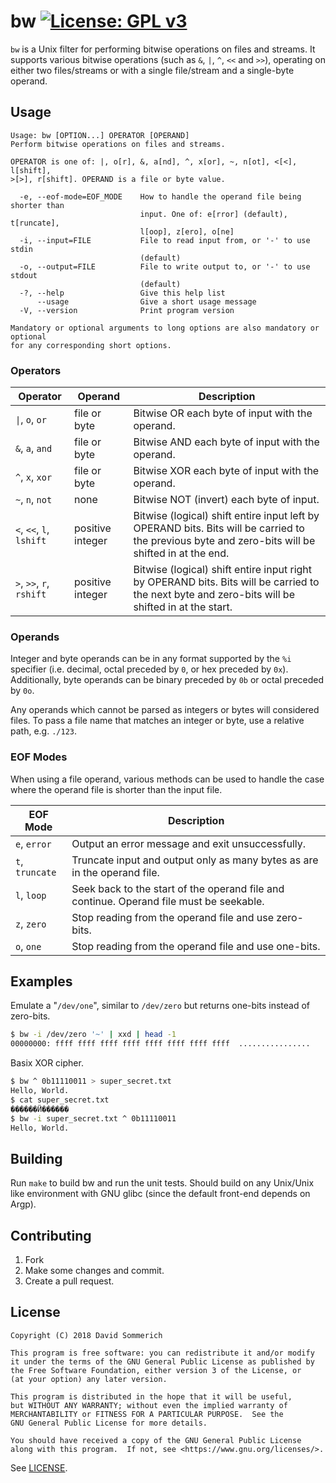 # bw [![License: GPL v3](https://img.shields.io/badge/License-GPL%20v3-blue.svg)](https://www.gnu.org/licenses/gpl-3.0)

`bw` is a Unix filter for performing bitwise operations on files and streams. It supports various bitwise operations (such as `&`, `|`, `^`, `<<` and `>>`), operating on either two files/streams or with a single file/stream and a single-byte operand.

## Usage

```
Usage: bw [OPTION...] OPERATOR [OPERAND]
Perform bitwise operations on files and streams.

OPERATOR is one of: |, o[r], &, a[nd], ^, x[or], ~, n[ot], <[<], l[shift],
>[>], r[shift]. OPERAND is a file or byte value.

  -e, --eof-mode=EOF_MODE    How to handle the operand file being shorter than
                             input. One of: e[rror] (default), t[runcate],
                             l[oop], z[ero], o[ne]
  -i, --input=FILE           File to read input from, or '-' to use stdin
                             (default)
  -o, --output=FILE          File to write output to, or '-' to use stdout
                             (default)
  -?, --help                 Give this help list
      --usage                Give a short usage message
  -V, --version              Print program version

Mandatory or optional arguments to long options are also mandatory or optional
for any corresponding short options.
```

### Operators

Operator | Operand | Description
--- | --- | ---
`\|`, `o`, `or` | file or byte | Bitwise OR each byte of input with the operand.
`&`, `a`, `and` | file or byte | Bitwise AND each byte of input with the operand.
`^`, `x`, `xor` | file or byte | Bitwise XOR each byte of input with the operand.
`~`, `n`, `not` | none | Bitwise NOT (invert) each byte of input.
`<`, `<<`, `l`, `lshift` | positive integer | Bitwise (logical) shift entire input left by OPERAND bits. Bits will be carried to the previous byte and zero-bits will be shifted in at the end.
`>`, `>>`, `r`, `rshift` | positive integer | Bitwise (logical) shift entire input right by OPERAND bits. Bits will be carried to the next byte and zero-bits will be shifted in at the start.

### Operands

Integer and byte operands can be in any format supported by the `%i` specifier (i.e. decimal, octal preceded by `0`, or hex preceded by `0x`). Additionally, byte operands can be binary preceded by `0b` or octal preceded by `0o`.

Any operands which cannot be parsed as integers or bytes will considered files. To pass a file name that matches an integer or byte, use a relative path, e.g. `./123`.

### EOF Modes

When using a file operand, various methods can be used to handle the case where the operand file is shorter than the input file.

EOF Mode | Description
--- | ---
`e`, `error` | Output an error message and exit unsuccessfully.
`t`, `truncate` | Truncate input and output only as many bytes as are in the operand file.
`l`, `loop` | Seek back to the start of the operand file and continue. Operand file must be seekable.
`z`, `zero` | Stop reading from the operand file and use zero-bits.
`o`, `one` | Stop reading from the operand file and use one-bits.

## Examples

Emulate a "`/dev/one`", similar to `/dev/zero` but returns one-bits instead of zero-bits.

```sh
$ bw -i /dev/zero '~' | xxd | head -1
00000000: ffff ffff ffff ffff ffff ffff ffff ffff  ................
```

Basix XOR cipher.

```sh
$ bw ^ 0b11110011 > super_secret.txt
Hello, World.
$ cat super_secret.txt
������Ӥ������
$ bw -i super_secret.txt ^ 0b11110011
Hello, World.
```

## Building

Run `make` to build bw and run the unit tests. Should build on any Unix/Unix like environment with GNU glibc (since the default front-end depends on Argp).

## Contributing

1. Fork
2. Make some changes and commit.
4. Create a pull request.

## License

```
Copyright (C) 2018 David Sommerich

This program is free software: you can redistribute it and/or modify
it under the terms of the GNU General Public License as published by
the Free Software Foundation, either version 3 of the License, or
(at your option) any later version.

This program is distributed in the hope that it will be useful,
but WITHOUT ANY WARRANTY; without even the implied warranty of
MERCHANTABILITY or FITNESS FOR A PARTICULAR PURPOSE.  See the
GNU General Public License for more details.

You should have received a copy of the GNU General Public License
along with this program.  If not, see <https://www.gnu.org/licenses/>.
```

See [LICENSE](/LICENSE).
